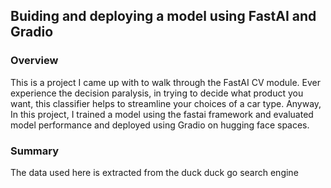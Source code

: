 ## Buiding and deploying a model using FastAI and Gradio

### Overview
This is a project I came up with to walk through the FastAI CV module. Ever experience the decision paralysis, in trying to decide what product you want, this classifier helps to streamline your choices of a car type. Anyway, In this project, I trained a model using the fastai framework and evaluated model performance and deployed using Gradio on hugging face spaces.

### Summary
The data used here is extracted from the duck duck go search engine